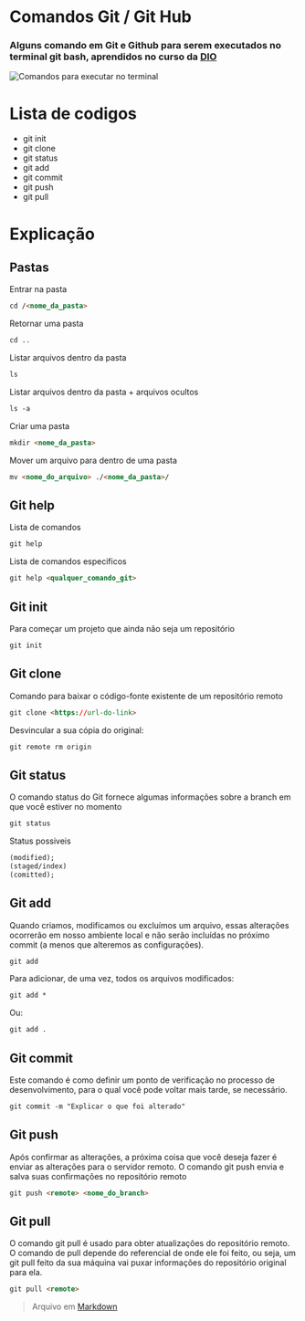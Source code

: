 # Comandos Git / Git Hub
### Alguns comando em Git e Github para serem executados no terminal git bash, aprendidos no curso da [DIO](https://web.dio.me/project/criando-seu-primeiro-repositorio-no-github-para-compartilhar-seu-progresso/learning/a6e285fa-b9a0-4bc2-8353-7b729dabcf0c?back=/track/cognizant-java-developer)

![Comandos para executar no terminal ](https://miro.medium.com/max/1400/1*tLqVaCdc3oTaYSWZawneCA.png)

# Lista de codigos

* git init
* git clone
* git status
* git add
* git commit
* git push
* git pull

# Explicação

## Pastas

Entrar na pasta
~~~html
cd /<nome_da_pasta>
~~~

Retornar uma pasta
~~~html
cd ..
~~~

Listar arquivos dentro da pasta
~~~html
ls
~~~

Listar arquivos dentro da pasta + arquivos ocultos
~~~html
ls -a
~~~

Criar uma pasta
~~~html
mkdir <nome_da_pasta>
~~~

Mover um arquivo para dentro de uma pasta
~~~html
mv <nome_do_arquivo> ./<nome_da_pasta>/
~~~


## Git help
Lista de comandos 
~~~html
git help
~~~

Lista de comandos especificos 
~~~html
git help <qualquer_comando_git>
~~~


## Git init
Para começar um projeto que ainda não seja um repositório 
~~~html
git init
~~~


## Git clone
Comando para baixar o código-fonte existente de um repositório remoto
~~~html
git clone <https://url-do-link>
~~~

Desvincular a sua cópia do original:

~~~html
git remote rm origin
~~~


## Git status
O comando status do Git fornece algumas informações sobre a branch em que você estiver no momento

~~~html
git status
~~~

Status possiveis
~~~html
(modified);
(staged/index)
(comitted);
~~~

## Git add
Quando criamos, modificamos ou excluímos um arquivo, essas alterações ocorrerão em nosso ambiente local e não serão incluídas no próximo commit (a menos que alteremos as configurações).
~~~html
git add
~~~

Para adicionar, de uma vez, todos os arquivos modificados:
~~~html
git add *
~~~
Ou:
~~~html
git add .
~~~

## Git commit
Este comando é como definir um ponto de verificação no processo de desenvolvimento, para o qual você pode voltar mais tarde, se necessário.
~~~html
git commit -m "Explicar o que foi alterado"
~~~

## Git push
Após confirmar as alterações, a próxima coisa que você deseja fazer é enviar as alterações para o servidor remoto.
O comando git push envia e salva suas confirmações no repositório remoto

~~~html
git push <remote> <nome_do_branch>
~~~

## Git pull
O comando git pull é usado para obter atualizações do repositório remoto. O comando de pull depende do referencial de onde ele foi feito, ou seja, um git pull feito da sua máquina vai puxar informações do repositório original para ela.

~~~html
git pull <remote>
~~~


>Arquivo em [Markdown](https://docs.pipz.com/central-de-ajuda/learning-center/guia-basico-de-markdown#)
